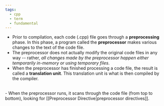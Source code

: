 ```yaml
---
tags:
  - cpp
  - term
  - fundamental
---
```

- Prior to compilation, each code (.cpp) file goes through a **preprocessing** phase. In this phase, a program called the **preprocessor** makes various changes to the text of the code file. 
- The preprocessor does not actually modify the original code files in any way -- rather, *all changes made by the preprocessor happen either temporarily in-memory or using temporary files*.
- When the preprocessor has finished processing a code file, the result is called a **translation unit**. This translation unit is what is then compiled by the compiler.
</br>
- When the preprocessor runs, it scans through the code file (from top to bottom), looking for [[Preprocessor Directive|preprocessor directives]]. 
